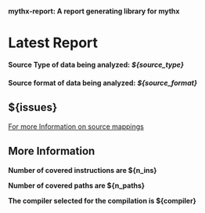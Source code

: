 #### mythx-report: A report generating library for mythx 
# Latest Report
#### Source Type of data being analyzed: _${source_type}_
#### Source format of data being analyzed: _${source_format}_

## ${issues}
[For more Information on source mappings](https://solidity.readthedocs.io/en/v0.5.2/miscellaneous.html#source-mappings)

## More Information

**Number of covered instructions are ${n_ins}**

**Number of covered paths are ${n_paths}** 

**The compiler selected for the compilation is ${compiler}**





